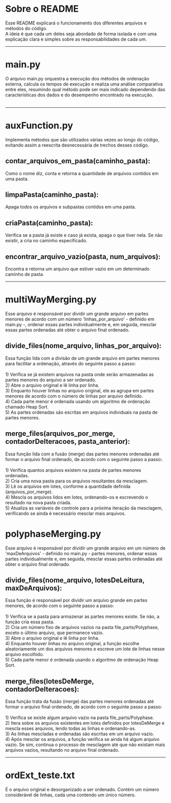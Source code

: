 <h1>Sobre o README</h1>
Esse README explicará o funcionamento dos diferentes arquivos e métodos do código.<br>
A ideia é que cada um deles seja abordado de forma isolada e com uma explicação clara e simples sobre as responsabilidades de cada um.<br>
<hr>
<h1>main.py</h1>
O arquivo main.py orquestra a execução dos métodos de ordenação externa, calcula os tempos de execução e realiza uma análise comparativa entre eles, resumindo qual método pode ser mais indicado dependendo das características dos dados e do desempenho encontrado na execução.<br><br>
<hr>
<h1>auxFunction.py</h1>
Implementa métodos que são utilizados várias vezes ao longo do código, evitando assim a reescrita desnecessária de trechos desses código.
<h2>contar_arquivos_em_pasta(caminho_pasta):</h2>
Como o nome diz, conta e retorna a quantidade de arquivos contidos em uma pasta.
<h2>limpaPasta(caminho_pasta):</h2>
Apaga todos os arquivos e subpastas contidos em uma pasta.
<h2>criaPasta(caminho_pasta):</h2>
Verifica se a pasta já existe e caso já exista, apaga o que tiver nela. Se não existir, a cria no caminho especificado.
<h2>encontrar_arquivo_vazio(pasta, num_arquivos):</h2>
Encontra e retorna um arquivo que estiver vazio em um determinado caminho de pasta.
<hr>
<h1>multiWayMerging.py</h1>
Esse arquivo é responsável por dividir um grande arquivo em partes menores de acordo com um número 'linhas_por_arquivo' - definido em main.py -, ordenar essas partes individualmente e, em seguida, mesclar essas partes ordenadas até obter o arquivo final ordenado.
<h2>divide_files(nome_arquivo, linhas_por_arquivo):</h2>
Essa função lida com a divisão de um grande arquivo em partes menores para facilitar a ordenação, através do seguinte passo a passo:<br><br>
1) Verifica se já existem arquivos na pasta onde serão armazenadas as partes menores do arquivo a ser ordenado.<br>
2) Abre o arquivo original e lê linha por linha.<br>
3) Enquanto houver linhas no arquivo original, ele as agrupa em partes menores de acordo com o número de linhas por arquivo definido.<br>
4) Cada parte menor é ordenada usando um algoritmo de ordenação chamado Heap Sort.<br>
5) As partes ordenadas são escritas em arquivos individuais na pasta de partes menores.
<h2>merge_files(arquivos_por_merge, contadorDeIteracoes, pasta_anterior):</h2>
Essa função lida com a fusão (merge) das partes menores ordenadas até formar o arquivo final ordenado, de acordo com o seguinte passo a passo:.<br><br>
1) Verifica quantos arquivos existem na pasta de partes menores ordenadas.<br>
2) Cria uma nova pasta para os arquivos resultantes da mesclagem.<br>
3) Lê os arquivos em lotes, conforme a quantidade definida (arquivos_por_merge).<br>
4) Mescla os arquivos lidos em lotes, ordenando-os e escrevendo o resultado na nova pasta criada.<br>
5) Atualiza as variáveis de controle para a próxima iteração da mesclagem, verificando se ainda é necessário mesclar mais arquivos.
<h1>polyphaseMerging.py</h1>
Esse arquivo é responsável por dividir um grande arquivo em um número de 'maxDeArquivos' - definido no main.py - partes menores, ordenar essas partes individualmente e, em seguida, mesclar essas partes ordenadas até obter o arquivo final ordenado.
<h2>divide_files(nome_arquivo, lotesDeLeitura, maxDeArquivos):</h2>
Essa função é responsável por dividir um arquivo grande em partes menores, de acordo com o seguinte passo a passo:<br><br>
1) Verifica se a pasta para armazenar as partes menores existe. Se não, a função cria essa pasta.<br>
2) Cria um número fixo de arquivos vazios na pasta file_parts/Polyphase, exceto o último arquivo, que permanece vazio.<br>
3) Abre o arquivo original e lê linha por linha.<br>
4) Enquanto houver linhas no arquivo original, a função escolhe aleatoriamente um dos arquivos menores e escreve um lote de linhas nesse arquivo escolhido.<br>
5) Cada parte menor é ordenada usando o algoritmo de ordenação Heap Sort.
<h2>merge_files(lotesDeMerge, contadorDeIteracoes):</h2>
Essa função trata da fusão (merge) das partes menores ordenadas até formar o arquivo final ordenado, de acordo com o seguinte passo a passo:<br><br>
1) Verifica se existe algum arquivo vazio na pasta file_parts/Polyphase.<br>
2) Itera sobre os arquivos existentes em lotes definidos por lotesDeMerge e mescla esses arquivos, lendo todas as linhas e ordenando-as.<br>
3) As linhas mescladas e ordenadas são escritas em um arquivo vazio.<br>
4) Após mesclar os arquivos, a função verifica se ainda há algum arquivo vazio. Se sim, continua o processo de mesclagem até que não existam mais arquivos vazios, resultando no arquivo final ordenado.
<hr>
<h1>ordExt_teste.txt</h1>
É o arquivo original e desorganizado a ser ordenado. Contém um número considerável de linhas, cada uma contendo um único número.
